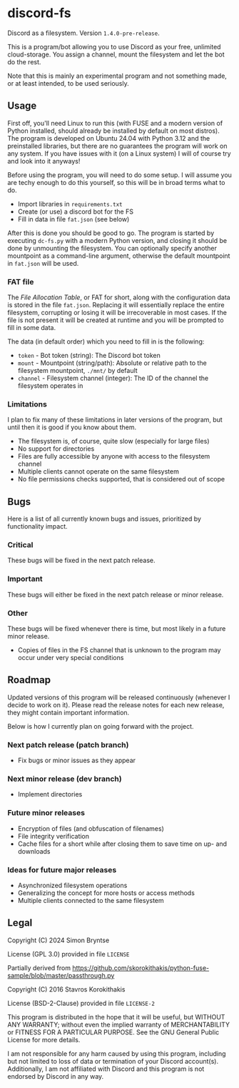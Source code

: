 # discord-fs
Discord as a filesystem.
Version `1.4.0-pre-release`.

This is a program/bot allowing you to use Discord as your free, unlimited cloud-storage.
You assign a channel, mount the filesystem and let the bot do the rest.

Note that this is mainly an experimental program and not something made, or at least intended, to be used seriously.

## Usage
First off, you'll need Linux to run this (with FUSE and a modern version of Python installed, should already be installed by default on most distros).
The program is developed on Ubuntu 24.04 with Python 3.12 and the preinstalled libraries, but there are no guarantees the program will work on any system.
If you have issues with it (on a Linux system) I will of course try and look into it anyways!

Before using the program, you will need to do some setup.
I will assume you are techy enough to do this yourself, so this will be in broad terms what to do.
- Import libraries in `requirements.txt`
- Create (or use) a discord bot for the FS
- Fill in data in file `fat.json` (see below)

After this is done you should be good to go.
The program is started by executing `dc-fs.py` with a modern Python version, and closing it should be done by unmounting the filesystem.
You can optionally specify another mountpoint as a command-line argument, otherwise the default mountpoint in `fat.json` will be used.

### FAT file
The _File Allocation Table_, or FAT for short, along with the configuration data is stored in the file `fat.json`.
Replacing it will essentially replace the entire filesystem, corrupting or losing it will be irrecoverable in most cases.
If the file is not present it will be created at runtime and you will be prompted to fill in some data.

The data (in default order) which you need to fill in is the following:
- `token` - Bot token (string): The Discord bot token
- `mount` - Mountpoint (string/path): Absolute or relative path to the filesystem mountpoint, `./mnt/` by default
- `channel` - Filesystem channel (integer): The ID of the channel the filesystem operates in

### Limitations
I plan to fix many of these limitations in later versions of the program, but until then it is good if you know about them.
- The filesystem is, of course, quite slow (especially for large files)
- No support for directories
- Files are fully accessible by anyone with access to the filesystem channel
- Multiple clients cannot operate on the same filesystem
- No file permissions checks supported, that is considered out of scope

## Bugs
Here is a list of all currently known bugs and issues, prioritized by functionality impact.

### Critical
These bugs will be fixed in the next patch release.

### Important
These bugs will either be fixed in the next patch release or minor release.

### Other
These bugs will be fixed whenever there is time, but most likely in a future minor release.
- Copies of files in the FS channel that is unknown to the program may occur under very special conditions

## Roadmap
Updated versions of this program will be released continuously (whenever I decide to work on it).
Please read the release notes for each new release, they might contain important information.

Below is how I currently plan on going forward with the project.

### Next patch release (patch branch)
- Fix bugs or minor issues as they appear

### Next minor release (dev branch)
- Implement directories

### Future minor releases
- Encryption of files (and obfuscation of filenames)
- File integrity verification
- Cache files for a short while after closing them to save time on up- and downloads

### Ideas for future major releases
- Asynchronized filesystem operations
- Generalizing the concept for more hosts or access methods
- Multiple clients connected to the same filesystem

## Legal
Copyright (C) 2024 Simon Bryntse

License (GPL 3.0) provided in file `LICENSE`

Partially derived from https://github.com/skorokithakis/python-fuse-sample/blob/master/passthrough.py

Copyright (C) 2016 Stavros Korokithakis

License (BSD-2-Clause) provided in file `LICENSE-2`

This program is distributed in the hope that it will be useful, but WITHOUT ANY WARRANTY;
without even the implied warranty of MERCHANTABILITY or FITNESS FOR A PARTICULAR PURPOSE.
See the GNU General Public License for more details.

I am not responsible for any harm caused by using this program, including but not limited to loss of data or termination of your Discord account(s).
Additionally, I am not affiliated with Discord and this program is not endorsed by Discord in any way.
